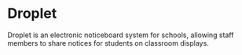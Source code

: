 # Droplet

Droplet is an electronic noticeboard system for schools, allowing staff members to share notices for students on classroom displays.